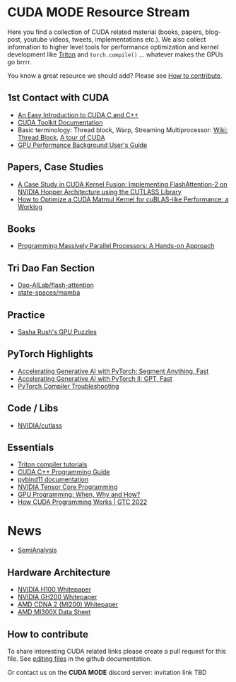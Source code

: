 # CUDA MODE Resource Stream

Here you find a collection of CUDA related material (books, papers, blog-post, youtube videos, tweets, implementations etc.). We also collect information to higher level tools for performance optimization and kernel development like [Triton](https://triton-lang.org) and `torch.compile()` ... whatever makes the GPUs go brrrr. 

You know a great resource we should add? Please see [How to contribute](#how-to-contribute).

## 1st Contact with CUDA
- [An Easy Introduction to CUDA C and C++](https://developer.nvidia.com/blog/easy-introduction-cuda-c-and-c/)
- [CUDA Toolkit Documentation ](https://docs.nvidia.com/cuda/)
- Basic terminology: Thread block, Warp, Streaming Multiprocessor: [Wiki: Thread Block](https://en.wikipedia.org/wiki/Thread_block_(CUDA_programming)), [A tour of CUDA](https://tbetcke.github.io/hpc_lecture_notes/cuda_introduction.html)
- [GPU Performance Background User's Guide](https://docs.nvidia.com/deeplearning/performance/dl-performance-gpu-background/index.html)


## Papers, Case Studies
- [A Case Study in CUDA Kernel Fusion: Implementing FlashAttention-2 on NVIDIA Hopper Architecture using the CUTLASS Library](https://arxiv.org/abs/2312.11918)
- [How to Optimize a CUDA Matmul Kernel for cuBLAS-like Performance: a Worklog](https://siboehm.com/articles/22/CUDA-MMM)


## Books
- [Programming Massively Parallel Processors: A Hands-on Approach](https://www.amazon.com/Programming-Massively-Parallel-Processors-Hands/dp/0323912311)


## Tri Dao Fan Section
- [Dao-AILab/flash-attention](https://github.com/Dao-AILab/flash-attention)
- [state-spaces/mamba](https://github.com/state-spaces/mamba)


## Practice
- [Sasha Rush's GPU Puzzles](https://github.com/srush/GPU-Puzzles)


## PyTorch Highlights
- [Accelerating Generative AI with PyTorch: Segment Anything, Fast](https://pytorch.org/blog/accelerating-generative-ai/)
- [Accelerating Generative AI with PyTorch II: GPT, Fast](https://pytorch.org/blog/accelerating-generative-ai-2/)
- [PyTorch Compiler Troubleshooting](https://github.com/pytorch/pytorch/blob/main/docs/source/torch.compiler_troubleshooting.rst)


## Code / Libs
- [NVIDIA/cutlass](https://github.com/NVIDIA/cutlass)


## Essentials
- [Triton compiler tutorials](https://triton-lang.org/main/getting-started/tutorials/index.html)
- [CUDA C++ Programming Guide](https://docs.nvidia.com/cuda/cuda-c-programming-guide/)
- [pybind11 documentation](https://pybind11.readthedocs.io/en/stable/)
- [NVIDIA Tensor Core Programming](https://leimao.github.io/blog/NVIDIA-Tensor-Core-Programming/)
- [GPU Programming: When, Why and How?](https://enccs.github.io/gpu-programming/#)
- [How CUDA Programming Works | GTC 2022](https://youtu.be/n6M8R8-PlnE?si=cJ4dWtpYaPoIuJ0q)


# News
- [SemiAnalysis](https://www.semianalysis.com/)


## Hardware Architecture
- [NVIDIA H100 Whitepaper](https://resources.nvidia.com/en-us-tensor-core/gtc22-whitepaper-hopper)
- [NVIDIA GH200 Whitepaper](https://resources.nvidia.com/en-us-grace-cpu/nvidia-grace-hopper)
- [AMD CDNA 2 (MI200) Whitepaper](https://www.amd.com/content/dam/amd/en/documents/instinct-business-docs/white-papers/amd-cdna2-white-paper.pdf)
- [AMD MI300X Data Sheet](https://www.amd.com/content/dam/amd/en/documents/instinct-tech-docs/data-sheets/amd-instinct-mi300x-data-sheet.pdf)


## How to contribute
To share interesting CUDA related links please create a pull request for this file. See [editing files](https://docs.github.com/en/repositories/working-with-files/managing-files/editing-files) in the github documentation.

Or contact us on the **CUDA MODE** discord server: invitation link TBD
